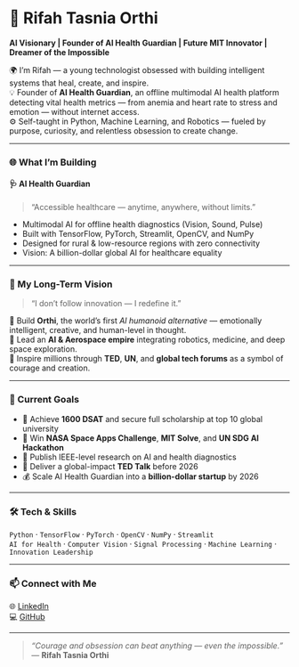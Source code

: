 # 🚀 Rifah Tasnia Orthi  

**AI Visionary | Founder of AI Health Guardian | Future MIT Innovator | Dreamer of the Impossible**

🌍 I’m Rifah — a young technologist obsessed with building intelligent systems that heal, create, and inspire.  
💡 Founder of **AI Health Guardian**, an offline multimodal AI health platform detecting vital health metrics — from anemia and heart rate to stress and emotion — without internet access.  
⚙️ Self-taught in Python, Machine Learning, and Robotics — fueled by purpose, curiosity, and relentless obsession to create change.  

---

### 🌐 What I’m Building  

#### 🩺 **AI Health Guardian**
> “Accessible healthcare — anytime, anywhere, without limits.”  

- Multimodal AI for offline health diagnostics (Vision, Sound, Pulse)  
- Built with TensorFlow, PyTorch, Streamlit, OpenCV, and NumPy  
- Designed for rural & low-resource regions with zero connectivity  
- Vision: A billion-dollar global AI for healthcare equality  

---

### 🌌 My Long-Term Vision  

> “I don’t follow innovation — I redefine it.”  

🔹 Build **Orthi**, the world’s first *AI humanoid alternative* — emotionally intelligent, creative, and human-level in thought.  
🔹 Lead an **AI & Aerospace empire** integrating robotics, medicine, and deep space exploration.  
🔹 Inspire millions through **TED**, **UN**, and **global tech forums** as a symbol of courage and creation.  

---

### 🎯 Current Goals  

- 🧠 Achieve **1600 DSAT** and secure full scholarship at top 10 global university  
- 🥇 Win **NASA Space Apps Challenge**, **MIT Solve**, and **UN SDG AI Hackathon**  
- 🧾 Publish IEEE-level research on AI and health diagnostics  
- 🎤 Deliver a global-impact **TED Talk** before 2026  
- 💰 Scale AI Health Guardian into a **billion-dollar startup** by 2026  

---

### 🛠️ Tech & Skills  

`Python` · `TensorFlow` · `PyTorch` · `OpenCV` · `NumPy` · `Streamlit`  
`AI for Health` · `Computer Vision` · `Signal Processing` · `Machine Learning` · `Innovation Leadership`

---

### 📫 Connect with Me  

🌐 [LinkedIn](https://linkedin.com/in/rifah-tasnia-93b4472ab)  
💻 [GitHub](https://github.com/RifahTasniaOrthi)  

---

> *“Courage and obsession can beat anything — even the impossible.”*  
> — **Rifah Tasnia Orthi**
